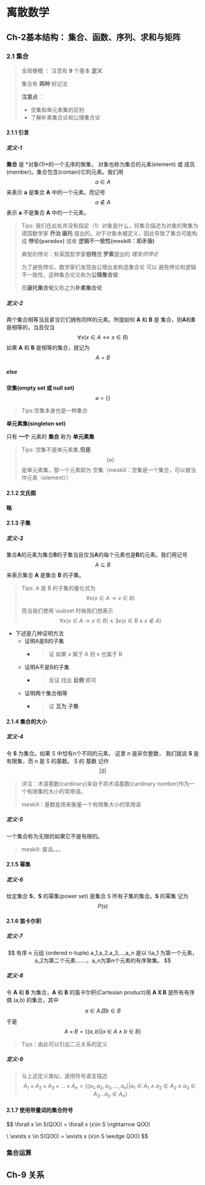 # 离散数学
## Ch-2基本结构： 集合、函数、序列、求和与矩阵

### 2.1 集合

> 全局梗概 ：
>  注意有 **9** 个基本 **定义**
> 
>  集合有 **两种** 标记法
> 
>  **注意点** ： 
> 
>  - 空集和单元素集的区别
>  - 了解朴素集合论和公理集合论

#### 2.1.1 引言 
##### 定义-1
**集合** 是 *对象(1)*的一个无序的聚集， 对象也称为集合的元素(element) 或 成员(member)。集合包含(contain)它的元素。我们用 
$$
a \in A
$$
来表示 **a** 是集合 **A** 中的一个元素。而记号
$$
a \notin A
$$
表示 **a**  不是集合 **A** 中的一个元素。
>Tips: 我们在此处并没有指定（1）对象是什么，将集合描述为对象的聚集为 德国数学家 **乔治 康托** 提出的。对于对象未被定义，因此导致了集合可能构成 **悖论(paradox)** 或者 **逻辑不一致性(meskill：即矛盾)**
> 
> 典型的悖论：有英国哲学家**伯特兰 罗素**提出的 *理发师悖论*
> 
> 为了避免悖论，数学家们发现由公理出发构造集合论 可以 避免悖论和逻辑不一致性，这种集合论又称为**公理集合论**
> 
>  而**康托集合论**又称之为**朴素集合论**


##### 定义-2
两个集合相等当且紧当它们拥有同样的元素。所提如何 **A** 和 **B** 是 集合，则**A**和**B**是相等的，当且仅当
$$
\forall x (x \in A \leftrightarrow x \in B)
$$
如果 **A** 和 **B** 是相等的集合，就记为 
$$
A = B
$$

##### else 
**空集(empty set 或 null set)**
$$
\varnothing = \{\}
$$
> Tips:空集本身也是一种集合

**单元素集(singleton set)**

只有 **一个** 元素的 **集合** 称为 **单元素集** 

> Tips: 空集不是单元素集,**但是**
> $$
>  \{\varnothing\}
> $$
> 是单元素集，那一个元素即为 空集（meskill：空集是一个集合，可以被当作元素（element））

#### 2.1.2 文氏图
**略**

#### 2.1.3 子集

##### 定义-3
集合**A**的元素为集合**B**的子集当且仅当**A**的每个元素也是**B**的元素。我们用记号
$$
A \subseteq B
$$
来表示集合 **A** 是集合 **B** 的子集。

> Tips: A 是 B 的子集的量化式为
> $$
> \forall x(x \in A \rightarrow x \in B)
>$$
>
> 而当我们使用 \subset 时候我们想表示
>$$
>\forall x ( x \in A \rightarrow x \in B) \wedge \exists x( x \in  B \wedge x \notin A)
>$$ 

- 下述是几种证明方法
  -  证明A是B的子集 
     -  > 证 如果 x 属于 A 则 x 也属于 B
  -  证明A不是B的子集
     -  > 反证 找出 **反例** 即可
  -  证明两个集合相等
     -  > 证 **互为 子集**

#### 2.1.4 集合的大小

##### 定义-4
令 **S** 为集合。如果 S 中恰有n个不同的元素， 这里 n 是非负整数， 我们就说 **S** 是有限集，而 n 是 S 的基数。 S 的 基数 记作
$$
|S|
$$
> 评注：术语基数(cardinary)来自于将术语基数(cardinary number)作为一个有限集的大小的常用语。
> 
> meskill：基数是用来衡量一个有限集大小的常用语

##### 定义-5
一个集合称为无限的如果它不是有限的。
>meskill: 废话。。。

#### 2.1.5 幂集
##### 定义-6
给定集合 **S**，**S** 的幂集(power set) 是集合 S 所有子集的集合。**S** 的幂集 记为 
$$
P(s)
$$

#### 2.1.6 笛卡尔积
##### 定义-7
$$
有序 n 元组 (ordered n-tuple)
a_1,a_2,a_3,...,a_n 是以
\\a_1 为第一个元素，a_2为第二个元素.......，a_n为第n个元素的有序聚集。
$$
 

##### 定义-8
令 **A** 和 **B** 为集合，**A** 和 **B** 的笛卡尔积(Cartesian product)用 **A X B** 是所有有序偶  (a,b) 的集合，其中
$$
a\in A 且b\in B
$$
于是
$$
A \times B = \{(a,b)|a\in A \wedge b \in B\}
$$

> Tips：由此可以引出二元关系的定义

##### 定义-9
> 与上述定义类似，遂用符号语言描述
$$
A_1 \times A_2\times  A_3\times ...  \times A_n = \{(a_1,a_2,a_3,...,a_n)|a_1\in A_1 \wedge  a_2 \in A_2 \wedge a_3 \in A_3 ...a_n \in A_n\}
$$

#### 2.1.7 使用带量词的集合符号
$$
\forall x \in S(Q(X)) = \forall x (x\in S \rightarrow Q(X))

\\
\exists x \in S(Q(X)) = \exists x (x\in S \wedge Q(X))
$$

### 集合运算
## Ch-9 关系
